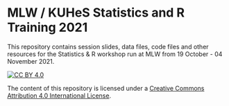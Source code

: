 # MLW / KUHeS Statistics and R Training 2021

This repository contains session slides, data files, code files and other resources for the Statistics & R workshop run at MLW from 19 October - 04 November 2021.


[![CC BY 4.0](https://i.creativecommons.org/l/by/4.0/88x31.png "Creative Commons License")](http://creativecommons.org/licenses/by/4.0/)

The content of this repository is licensed under a [Creative Commons Attribution 4.0 International License](http://creativecommons.org/licenses/by/4.0/).
